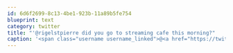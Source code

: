 ```yaml
---
id: 6d6f2699-8c13-4be1-923b-11a89b5fe754
blueprint: text
category: twitter
title: "'@rigelstpierre did you go to streaming cafe this morning?"
caption: '<span class="username username_linked">@<a href="https://twitter.com/rigelstpierre" title="Rigel St. Pierre">rigelstpierre</a></span> did you go to streaming cafe this morning?'
---
```

